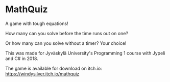 # MathQuiz
A game with tough equations!

How many can you solve before the time runs out on one?

Or how many can you solve without a timer? Your choice!

This was made for Jyväskylä University's Programming 1 course with Jypeli and C# in 2018.

The game is available for download on itch.io: https://windysilver.itch.io/mathquiz
